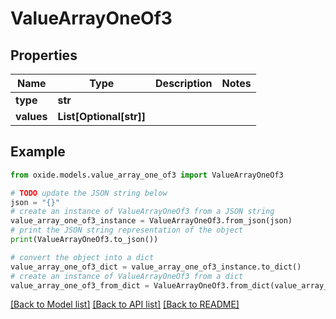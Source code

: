# ValueArrayOneOf3


## Properties

Name | Type | Description | Notes
------------ | ------------- | ------------- | -------------
**type** | **str** |  | 
**values** | **List[Optional[str]]** |  | 

## Example

```python
from oxide.models.value_array_one_of3 import ValueArrayOneOf3

# TODO update the JSON string below
json = "{}"
# create an instance of ValueArrayOneOf3 from a JSON string
value_array_one_of3_instance = ValueArrayOneOf3.from_json(json)
# print the JSON string representation of the object
print(ValueArrayOneOf3.to_json())

# convert the object into a dict
value_array_one_of3_dict = value_array_one_of3_instance.to_dict()
# create an instance of ValueArrayOneOf3 from a dict
value_array_one_of3_from_dict = ValueArrayOneOf3.from_dict(value_array_one_of3_dict)
```
[[Back to Model list]](../README.md#documentation-for-models) [[Back to API list]](../README.md#documentation-for-api-endpoints) [[Back to README]](../README.md)


